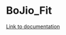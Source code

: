 # BoJio_Fit

[Link to documentation](https://docs.google.com/document/d/1ZhyZRrpvD22z4LWRDu2fNQa3XyHkyrBk46ZKHLpLmxg/edit?usp=sharing)
